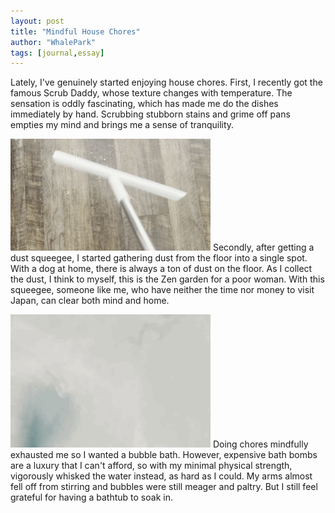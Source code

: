 ```yaml
---
layout: post
title: "Mindful House Chores"
author: "WhalePark"
tags: [journal,essay]
---
```


Lately, I've genuinely started enjoying house chores. First, I recently got the famous Scrub Daddy, whose texture changes with temperature. The sensation is oddly fascinating, which has made me do the dishes immediately by hand. Scrubbing stubborn stains and grime off pans empties my mind and brings me a sense of tranquility.

![zen garden](../assets/img/squeegee.GIF)
Secondly, after getting a dust squeegee, I started gathering dust from the floor into a single spot. With a dog at home, there is always a ton of dust on the floor. As I collect the dust, I think to myself, this is the Zen garden for a poor woman. With this squeegee, someone like me, who have neither the time nor money to visit Japan, can clear both mind and home.

![bubble bath](../assets/img/whisk.GIF)
Doing chores mindfully exhausted me so I wanted a bubble bath. However, expensive bath bombs are a luxury that I can't afford, so with my minimal physical strength, vigorously whisked the water instead, as hard as I could. My arms almost fell off from stirring and bubbles were still meager and paltry. But I still feel grateful for having a bathtub to soak in.
